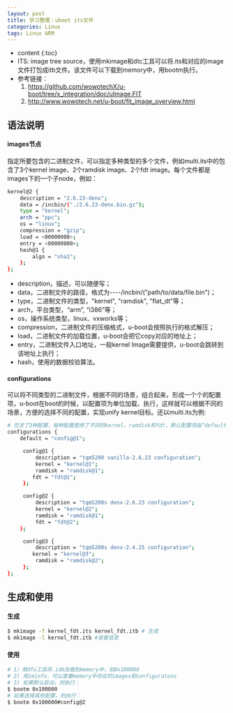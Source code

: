 ```yaml
---
layout: post
title: 学习整理：uboot its文件
categories: Linux
tags: Linux ARM
---
```


* content
{:toc}
* ITS: image tree source，使用mkimage和dtc工具可以将.its和对应的image文件打包成itb文件。该文件可以下载到memory中，用bootm执行。
* 参考链接：
  1. <https://github.com/wowotechX/u-boot/tree/x_integration/doc/uImage.FIT>
  2. <http://www.wowotech.net/u-boot/fit_image_overview.html>



## 语法说明

#### images节点

指定所要包含的二进制文件，可以指定多种类型的多个文件，例如multi.its中的包含了3个kernel image、2个ramdisk image、2个fdt image。每个文件都是images下的一个子node，例如： 

```bash
kernel@2 { 
    description = "2.6.23-denx"; 
    data = /incbin/("./2.6.23-denx.bin.gz"); 
    type = "kernel"; 
    arch = "ppc"; 
    os = "linux"; 
    compression = "gzip"; 
    load = <00000000>; 
    entry = <00000000>; 
    hash@1 { 
        algo = "sha1"; 
    }; 
};
```

* description，描述，可以随便写；
* data，二进制文件的路径，格式为----/incbin/("path/to/data/file.bin")；
* type，二进制文件的类型，"kernel", "ramdisk", "flat_dt"等；
* arch，平台类型，“arm”, “i386”等；
* os，操作系统类型，linux、vxworks等；
* compression，二进制文件的压缩格式，u-boot会按照执行的格式解压；
* load，二进制文件的加载位置，u-boot会把它copy对应的地址上；
* entry，二进制文件入口地址，一般kernel Image需要提供，u-boot会跳转到该地址上执行；
* hash，使用的数据校验算法。

#### configurations

可以将不同类型的二进制文件，根据不同的场景，组合起来，形成一个个的配置项，u-boot在boot的时候，以配置项为单位加载、执行，这样就可以根据不同的场景，方便的选择不同的配置，实现unify kernel目标。还以multi.its为例:

```bash
# 包含了3种配置，每种配置使用了不同的kernel、ramdisk和fdt，默认配置项由“default”指定，当然也可以在运行时指定。
configurations { 
    default = "config@1"; 

     config@1 { 
         description = "tqm5200 vanilla-2.6.23 configuration"; 
         kernel = "kernel@1"; 
         ramdisk = "ramdisk@1"; 
        fdt = "fdt@1"; 
     }; 

     config@2 { 
         description = "tqm5200s denx-2.6.23 configuration"; 
         kernel = "kernel@2"; 
         ramdisk = "ramdisk@1"; 
         fdt = "fdt@2"; 
    }; 

     config@3 { 
         description = "tqm5200s denx-2.4.25 configuration"; 
        kernel = "kernel@3"; 
         ramdisk = "ramdisk@2"; 
     }; 
};
```

## 生成和使用

#### 生成

```bash
$ mkimage -f kernel_fdt.its kernel_fdt.itb # 生成
$ mkimage -l kernel_fdt.itb #查看信息
```

#### 使用

```bash
# 1）用dfu工具将.idb加载到memory中，如0x100000
# 2) 用iminfo，可以查看memory中存在的images和configuratons
# 3) 如果默认启动，则执行：
$ bootm 0x100000
# 如果选择其他配置，则执行：
$ bootm 0x100000#config@2
```

